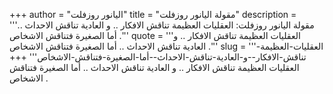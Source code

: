 +++
author = "اليانور روزفلت"
title = "مقولة اليانور روزفلت"
description = '''مقولة اليانور روزفلت: العقليات العظيمة تناقش الافكار .. و العادية تناقش الاحداث .. أما الصغيرة فتناقش الاشخاص .'''
quote = '''العقليات العظيمة تناقش الافكار .. و العادية تناقش الاحداث .. أما الصغيرة فتناقش الاشخاص .'''
slug = '''العقليات-العظيمة-تناقش-الافكار--و-العادية-تناقش-الاحداث--أما-الصغيرة-فتناقش-الاشخاص'''
+++
العقليات العظيمة تناقش الافكار .. و العادية تناقش الاحداث .. أما الصغيرة فتناقش الاشخاص .

